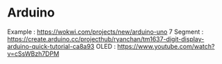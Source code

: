 # Arduino
Example     : https://wokwi.com/projects/new/arduino-uno
7 Segment   : https://create.arduino.cc/projecthub/ryanchan/tm1637-digit-display-arduino-quick-tutorial-ca8a93
OLED        : https://www.youtube.com/watch?v=cSsWBzh7DPM
